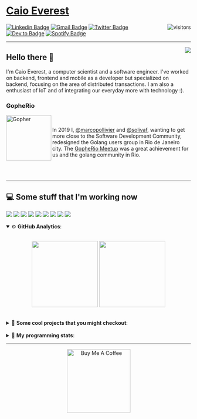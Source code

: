 # [Caio Everest](https://caioeverest.dev)

<img align="right" src="https://visitor-badge.glitch.me/badge?page_id=caioeverest.caioeverest" alt="visitors">

[![Linkedin Badge](https://img.shields.io/badge/-LinkedIn-blue?style=flat-square&logo=Linkedin&logoColor=white&link=https://www.linkedin.com/in/caioeverest/)](https://www.linkedin.com/in/caioeverest/)
[![Gmail Badge](https://img.shields.io/badge/-Gmail-c14438?style=flat-square&logo=Gmail&logoColor=white&link=mailto:mollivier.dev@gmail.com)](mailto:caioeverest.b@gmail.com/)
[![Twitter Badge](https://img.shields.io/badge/-Twitter-1DA1F2?style=flat-square&logo=Twitter&logoColor=white&link=https://twitter.com/caioeverest)](https://twitter.com/caioeverest)
[![Dev.to Badge](https://img.shields.io/badge/-Dev.to-363D44?style=flat-square&logo=Dev.to&logoColor=white&link=https://dev.to/caioeverest)](https://dev.to/caioeverest)
[![Spotify Badge](https://img.shields.io/badge/-Spotify-1ED760?style=flat-square&amp;labelColor=fff&amp;logo=Spotify&link=https://open.spotify.com/user/caio.everest)](https://open.spotify.com/user/caio.everest)

---
<img align="right" src="https://media3.giphy.com/media/Nx0rz3jtxtEre/200.gif"/>

## Hello there 🖖

<p>
    I'm Caio Everest, a computer scientist and a software engineer. I've worked on backend, frontend and mobile as a developer
    but specialized on backend, focusing on the area of distributed transactions. I am also a enthusiast of IoT and of integrating
    our everyday more with technology :).
</p>

### GopheRio

<img align="left" src="https://i.imgur.com/zmxMolD.png" alt="Gopher" width="123em">

<br>
<p>
    In 2019 I, <a href="https://github.com/marcopollivier">@marcopollivier</a> and <a href="https://github.com/solivaf">
    @solivaf</a>, wanting to get more close to the Software Development
    Community, redesigned the Golang users group in Rio de Janeiro city. The <a href="https://www.meetup.com/GopheRio">
    GopheRio Meetup</a> was a great achievement for us and the golang community in Rio.
</p>
<br><br>

---

## 💻 Some stuff that I'm working now

<a href=""><img src="https://img.shields.io/badge/-Go-00ADD8?style=flat-square&logo=go&logoColor=white"></a>
<a href=""><img src="https://img.shields.io/badge/-Rust-4f4f4f?style=flat-square&logo=rust&logoColor=white"></a>
<a href=""><img src="https://img.shields.io/badge/-Python-F7C400?style=flat-square&logo=python&logoColor=white"></a>
<a href=""><img src="https://img.shields.io/badge/-Ruby-980D02?style=flat-square&logo=ruby&logoColor=white"></a>
<a href=""><img src="http://img.shields.io/badge/-Java-007396?style=flat-square&logo=java&logoColor=white"></a>
<a href=""><img src="http://img.shields.io/badge/-Kotlin-7B6BDA?style=flat-square&logo=kotlin&logoColor=white"></a>
<a href=""><img src="http://img.shields.io/badge/-JavaScript-F7DF1E?style=flat-square&logo=JavaScript&logoColor=white"></a>
<a href=""><img src="http://img.shields.io/badge/-Terraform-623CE4?style=flat-square&logo=Terraform&logoColor=white"></a>
<a href=""><img src="http://img.shields.io/badge/-Ansible-171615?style=flat-square&logo=Ansible&logoColor=white"></a>

<details open>
    <summary>⚙ <b>GitHub Analytics</b>: </summary>
    <br>
    <p align="center">
        <img height="180em" src="https://github-readme-stats-eight-theta.vercel.app/api?username=caioeverest&show_icons=true&theme=tokyonight&include_all_commits=true&count_private=true"/>
        <img height="180em" src="https://github-readme-stats-eight-theta.vercel.app/api/top-langs/?username=caioeverest&layout=compact&langs_count=8&theme=tokyonight&include_all_commits=true&count_private=true"/>
    </p>
</details>

<br>

<details>
    <summary>🔨 <b>Some cool projects that you might checkout</b>: </summary>
    <div style="margin-left:3em">
        <li>🌠 <a href="https://github.com/caioeverest/supernova">Supernova</a> - Script that builds a development environment on linux machines</li>
        <li>⚙ <a href="https://github.com/caioeverest/gocfg">Gocfg</a> - A golang library that loads config structs from files with environment interpolation</li>
    </div>
</details>

<br>


<details>
 <summary>🤖 <b>My programming stats</b>: </summary>
<br>
<!--START_SECTION:waka-->
![Code Time](http://img.shields.io/badge/Code%20Time-2%2C865%20hrs%2045%20mins-blue)

**🐱 My GitHub Data** 

> 📦 80.4 kB Used in GitHub's Storage 
 > 
> 🏆 750 Contributions in the Year 2024
 > 
> 🚫 Not Opted to Hire
 > 
> 📜 42 Public Repositories 
 > 
> 🔑 7 Private Repositories 
 > 
**I'm an Early 🐤** 

```text
🌞 Morning                201 commits         █████░░░░░░░░░░░░░░░░░░░░   18.29 % 
🌆 Daytime                352 commits         ████████░░░░░░░░░░░░░░░░░   32.03 % 
🌃 Evening                241 commits         █████░░░░░░░░░░░░░░░░░░░░   21.93 % 
🌙 Night                  305 commits         ███████░░░░░░░░░░░░░░░░░░   27.75 % 
```
📅 **I'm Most Productive on Wednesday** 

```text
Monday                   134 commits         ███░░░░░░░░░░░░░░░░░░░░░░   12.19 % 
Tuesday                  205 commits         █████░░░░░░░░░░░░░░░░░░░░   18.65 % 
Wednesday                230 commits         █████░░░░░░░░░░░░░░░░░░░░   20.93 % 
Thursday                 93 commits          ██░░░░░░░░░░░░░░░░░░░░░░░   08.46 % 
Friday                   128 commits         ███░░░░░░░░░░░░░░░░░░░░░░   11.65 % 
Saturday                 142 commits         ███░░░░░░░░░░░░░░░░░░░░░░   12.92 % 
Sunday                   167 commits         ████░░░░░░░░░░░░░░░░░░░░░   15.20 % 
```


📊 **This Week I Spent My Time On** 

```text
💬 Programming Languages: 
Go                       10 hrs 2 mins       █████████████░░░░░░░░░░░░   52.39 % 
JSON                     2 hrs 28 mins       ███░░░░░░░░░░░░░░░░░░░░░░   12.88 % 
TypeScript               2 hrs 27 mins       ███░░░░░░░░░░░░░░░░░░░░░░   12.83 % 
YAML                     1 hr 50 mins        ██░░░░░░░░░░░░░░░░░░░░░░░   09.64 % 
Other                    39 mins             █░░░░░░░░░░░░░░░░░░░░░░░░   03.48 % 

🔥 Editors: 
Cursor                   11 hrs 56 mins      ████████████████░░░░░░░░░   62.25 % 
Neovim                   7 hrs               █████████░░░░░░░░░░░░░░░░   36.55 % 
VS Code                  13 mins             ░░░░░░░░░░░░░░░░░░░░░░░░░   01.18 % 
Unknown Editor           0 secs              ░░░░░░░░░░░░░░░░░░░░░░░░░   00.02 % 

💻 Operating System: 
Mac                      18 hrs 56 mins      █████████████████████████   98.80 % 
Windows                  13 mins             ░░░░░░░░░░░░░░░░░░░░░░░░░   01.20 % 
```

**I Mostly Code in Go** 

```text
Go                       23 repos            █████████░░░░░░░░░░░░░░░░   37.10 % 
Shell                    4 repos             ██░░░░░░░░░░░░░░░░░░░░░░░   06.45 % 
TypeScript               2 repos             █░░░░░░░░░░░░░░░░░░░░░░░░   03.23 % 
Makefile                 2 repos             █░░░░░░░░░░░░░░░░░░░░░░░░   03.23 % 
Lua                      1 repo              ░░░░░░░░░░░░░░░░░░░░░░░░░   01.61 % 
```




 Last Updated on 18/10/2024 01:57:01 UTC
<!--END_SECTION:waka-->
</details>

---

<p align="center">
    <a href="https://www.buymeacoffee.com/caioeverest" target="_blank">
        <img src="https://az743702.vo.msecnd.net/cdn/kofi3.png?v=a" alt="Buy Me A Coffee" width="173em">
    </a>
</p>
